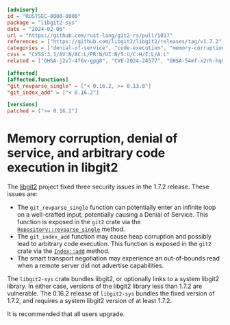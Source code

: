 ```toml
[advisory]
id = "RUSTSEC-0000-0000"
package = "libgit2-sys"
date = "2024-02-06"
url = "https://github.com/rust-lang/git2-rs/pull/1017"
references = ["https://github.com/libgit2/libgit2/releases/tag/v1.7.2"]
categories = ["denial-of-service", "code-execution", "memory-corruption"]
cvss = "CVSS:3.1/AV:N/AC:L/PR:N/UI:N/S:U/C:H/I:L/A:L"
related = ["GHSA-j2v7-4f6v-gpg8", "CVE-2024-24577", "GHSA-54mf-x2rh-hq9v", "CVE-2024-24575"]

[affected]
[affected.functions]
"git_revparse_single" = ["< 0.16.2, >= 0.13.0"]
"git_index_add" = ["< 0.16.2"]

[versions]
patched = [">= 0.16.2"]
```

# Memory corruption, denial of service, and arbitrary code execution in libgit2

The [libgit2](https://github.com/libgit2/libgit2/) project fixed three security issues in the 1.7.2 release. These issues are:

* The `git_revparse_single` function can potentially enter an infinite loop on a well-crafted input, potentially causing a Denial of Service. This function is exposed in the `git2` crate via the [`Repository::revparse_single`](https://docs.rs/git2/latest/git2/struct.Repository.html#method.revparse_single) method.
* The `git_index_add` function may cause heap corruption and possibly lead to arbitrary code execution. This function is exposed in the `git2` crate via the [`Index::add`](https://docs.rs/git2/latest/git2/struct.Index.html#method.add) method.
* The smart transport negotiation may experience an out-of-bounds read when a remote server did not advertise capabilities.

The `libgit2-sys` crate bundles libgit2, or optionally links to a system libgit2 library. In either case, versions of the libgit2 library less than 1.7.2 are vulnerable. The 0.16.2 release of `libgit2-sys` bundles the fixed version of 1.7.2, and requires a system libgit2 version of at least 1.7.2.

It is recommended that all users upgrade.
